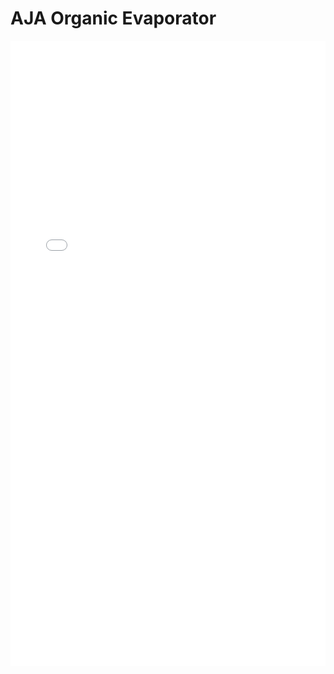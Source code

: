 # AJA Organic Evaporator

<iframe 
src="/nanodocs/assets/pdfjs/web/viewer.html?file=/nanodocs/assets/pdfs/tools/Organic_Evap_SOP.pdf"
width="100%" 
height="1000px" 
style="border: none;">
</iframe>